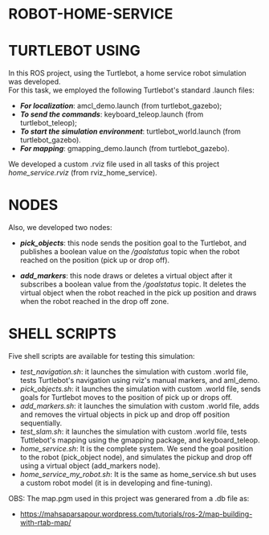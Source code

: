 # ROBOT-HOME-SERVICE
# TURTLEBOT USING 
In this ROS project, using the Turtlebot, a home service robot simulation was developed.    
For this task, we employed the following Turtlebot's standard .launch  files:

- **_For localization_**:  amcl_demo.launch (from turtlebot_gazebo);
- **_To send the commands_**: keyboard_teleop.launch (from turtlebot_teleop);
- **_To start the simulation environment_**: turtlebot_world.launch (from turtlebot_gazebo).
- **_For mapping_**: gmapping_demo.launch (from turtlebot_gazebo).

We developed a custom .rviz file used in all tasks of this project *home_service.rviz* (from rviz_home_service).
# NODES
Also, we developed two nodes:

- **_pick_objects_**: this node sends the position goal to the Turtlebot, and publishes a boolean value on the */goalstatus* topic when the robot reached on the position (pick up or drop off).

- **_add_markers_**: this node draws or deletes a virtual object after it subscribes a boolean value from the */goalstatus* topic. It deletes the virtual object when the robot reached in the pick up position and draws when the robot reached in the drop off zone.

# SHELL SCRIPTS
Five shell scripts are available for testing this simulation:

- *test_navigation.sh*: it launches the simulation with custom .world file,  tests Turtlebot's navigation using rviz's manual markers, and aml_demo.
- *pick_objects.sh*: it launches the simulation with custom .world file, sends goals for Turtlebot moves to the position of pick up or drops off. 
- *add_markers.sh*: it launches the simulation with custom .world file, adds and removes the virtual objects in pick up and drop off position sequentially.
- *test_slam.sh*: it launches the simulation with custom .world file, tests Tuttlebot's mapping using the gmapping package, and keyboard_teleop.
- *home_service.sh*: It is the complete system. We send the goal position to the robot (pick_object node), and simulates the pickup and drop off using a virtual object (add_markers node).
- *home_service_my_robot.sh*: It is the same as home_service.sh but uses a custom robot model (it is in developing and fine-tuning).

OBS: The map.pgm used in this project was generared from a .db file as:

- https://mahsaparsapour.wordpress.com/tutorials/ros-2/map-building-with-rtab-map/
